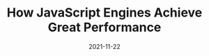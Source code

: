 ---
date: 2021-11-22
tags:
  - javascript
  - engines
  - performance
target_url: https://blogg.bekk.no/how-javascript-engines-achieve-great-performance-fb0b36601557
title: How JavaScript Engines Achieve Great Performance
---
